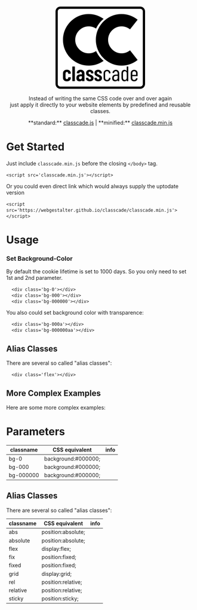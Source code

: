<p align="center">
  <img src="/logo/1.svg" alt="classcade" />
</p><p align="center">
  Instead of writing the same CSS code over and over again<br/>
  just apply it directly to your website elements by predefined and reusable classes.  
</p><p align="center">
  **standard:**
  <a href="https://webgestalter.github.io/classcade/classcade.js">classcade.js</a>
  | **minified:**
  <a href="https://webgestalter.github.io/classcade/classcade.min.js">classcade.min.js</a>
</p>

# Get Started

Just include `classcade.min.js` before the closing `</body>` tag.

```
<script src='classcade.min.js'></script>
```

Or you could even direct link which would always supply the uptodate version

```
<script src='https://webgestalter.github.io/classcade/classcade.min.js'></script>
```

# Usage

### Set Background-Color

By default the cookie lifetime is set to 1000 days. So you only need to set 1st and 2nd parameter.
```
  <div class='bg-0'></div>
  <div class='bg-000'></div>
  <div class='bg-000000'></div>
```

You also could set background color with transparence:
```
  <div class='bg-000a'></div>
  <div class='bg-000000aa'></div>
```

## Alias Classes
There are several so called "alias classes":
```
  <div class='flex'></div>
```

## More Complex Examples
Here are some more complex examples:

# Parameters

   classname | CSS equivalent      | info
------------ | -------------       | -------------
bg-0         | background:#000000; |
bg-000       | background:#000000; |
bg-000000    | background:#000000; |

## Alias Classes
There are several so called "alias classes":

   classname | CSS equivalent     | info
------------ | -------------      | -------------
abs          | position:absolute; |
absolute     | position:absolute; |
flex         | display:flex;      |
fix          | position:fixed;    |
fixed        | position:fixed;    |
grid         | display:grid;      |
rel          | position:relative; |
relative     | position:relative; |
sticky       | position:sticky;   |
